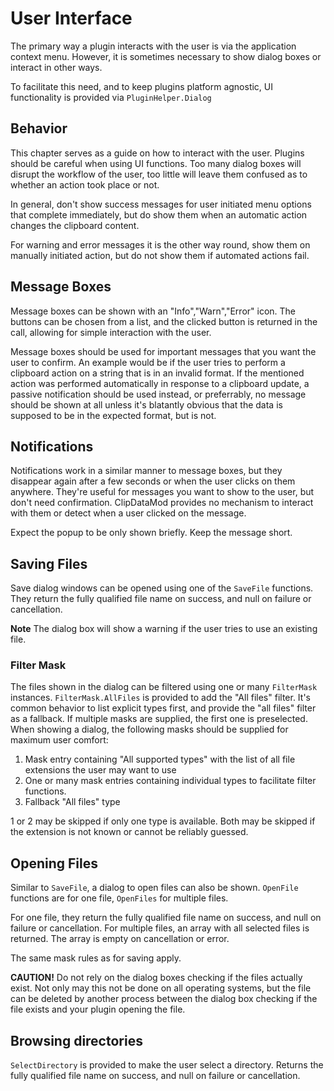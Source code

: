 # User Interface

The primary way a plugin interacts with the user is via the application context menu. However, it is sometimes necessary to show dialog boxes or interact in other ways.

To facilitate this need, and to keep plugins platform agnostic, UI functionality is provided via `PluginHelper.Dialog`

## Behavior

This chapter serves as a guide on how to interact with the user. Plugins should be careful when using UI functions. Too many dialog boxes will disrupt the workflow of the user, too little will leave them confused as to whether an action took place or not.

In general, don't show success messages for user initiated menu options that complete immediately, but do show them when an automatic action changes the clipboard content.

For warning and error messages it is the other way round, show them on manually initiated action, but do not show them if automated actions fail.

## Message Boxes

Message boxes can be shown with an "Info","Warn","Error" icon.
The buttons can be chosen from a list, and the clicked button is returned in the call, allowing for simple interaction with the user.

Message boxes should be used for important messages that you want the user to confirm. An example would be if the user tries to perform a clipboard action on a string that is in an invalid format.
If the mentioned action was performed automatically in response to a clipboard update, a passive notification should be used instead, or preferrably, no message should be shown at all unless it's blatantly obvious that the data is supposed to be in the expected format, but is not.

## Notifications

Notifications work in a similar manner to message boxes, but they disappear again after a few seconds or when the user clicks on them anywhere. They're useful for messages you want to show to the user, but don't need confirmation. ClipDataMod provides no mechanism to interact with them or detect when a user clicked on the message.

Expect the popup to be only shown briefly. Keep the message short.

## Saving Files

Save dialog windows can be opened using one of the `SaveFile` functions.
They return the fully qualified file name on success, and null on failure or cancellation.

**Note** The dialog box will show a warning if the user tries to use an existing file.

### Filter Mask

The files shown in the dialog can be filtered using one or many `FilterMask` instances. `FilterMask.AllFiles` is provided to add the "All files" filter.
It's common behavior to list explicit types first, and provide the "all files" filter as a fallback. If multiple masks are supplied, the first one is preselected.
When showing a dialog, the following masks should be supplied for maximum user comfort:

1. Mask entry containing "All supported types" with the list of all file extensions the user may want to use
2. One or many mask entries containing individual types to facilitate filter functions.
3. Fallback "All files" type

1 or 2 may be skipped if only one type is available. Both may be skipped if the extension is not known or cannot be reliably guessed.

## Opening Files

Similar to `SaveFile`, a dialog to open files can also be shown. `OpenFile` functions are for one file, `OpenFiles` for multiple files.

For one file, they return the fully qualified file name on success, and null on failure or cancellation. For multiple files, an array with all selected files is returned. The array is empty on cancellation or error.

The same mask rules as for saving apply.

**CAUTION!** Do not rely on the dialog boxes checking if the files actually exist. Not only may this not be done on all operating systems, but the file can be deleted by another process between the dialog box checking if the file exists and your plugin opening the file.

## Browsing directories

`SelectDirectory` is provided to make the user select a directory.
Returns the fully qualified file name on success, and null on failure or cancellation.